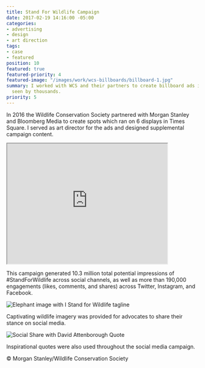 ```yaml
---
title: Stand For Wildlife Campaign
date: 2017-02-19 14:16:00 -05:00
categories:
- advertising
- design
- art direction
tags:
- case
- featured
position: 10
featured: true
featured-priority: 4
featured-image: "/images/work/wcs-billboards/billboard-1.jpg"
summary: I worked with WCS and their partners to create billboard ads in times square
  seen by thousands.
priority: 5
---
```


In 2016 the Wildlife Conservation Society partnered with Morgan Stanley and Bloomberg Media to create spots which ran on 6 displays in Times Square. I served as art director for the ads and designed supplemental campaign content.  

<div class="video-wrapper">
    <iframe width="420" height="315"
    src="https://www.youtube.com/embed/lXMxYsDYV0s?controls=0&modestbranding=1&rel=0&showinfo=0">
    </iframe>
</div>

This campaign generated 10.3 million total potential impressions of #StandForWildlife across social channels, as well as more than 190,000 engagements (likes, comments, and shares) across Twitter, Instagram, and Facebook.

![Elephant image with I Stand for Wildlife tagline](/uploads/socialshare-igen.jpg)

Captivating wildlife imagery was provided for advocates to share their stance on social media.

![Social Share with David Attenborough Quote](/uploads/socialshare.jpg)

Inspirational quotes were also used throughout the social media campaign.

© Morgan Stanley/Wildlife Conservation Society